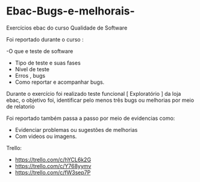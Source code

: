 # Ebac-Bugs-e-melhorais-
Exercícios ebac do curso Qualidade de Software


Foi reportado  durante o curso :

-O que e   teste de software 
- Tipo de teste e suas fases
- Nivel de teste
- Erros , bugs
- Como reportar e acompanhar bugs.


Durante o exercício foi realizado teste funcional [ Exploratório ] da loja ebac, o objetivo foi,
identificar pelo menos três bugs ou melhorias por meio de relatorio


Foi reportado também passa a passo por meio de  evidencias como:
- Evidenciar problemas ou sugestões de melhorias
- Com videos ou imagens.


Trello:
-  https://trello.com/c/hYCL6k2G
-  https://trello.com/c/Y768yymv
-  https://trello.com/c/fW3sep7P

